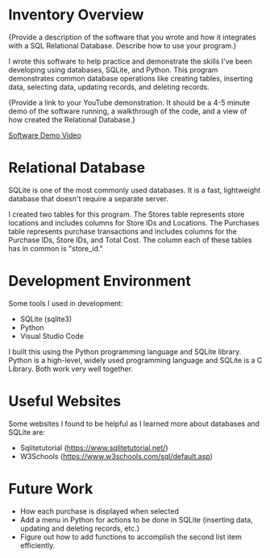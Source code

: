 # Inventory Overview

{Provide a description of the software that you wrote and how it integrates with a SQL Relational Database. Describe how to use your program.}

I wrote this software to help practice and demonstrate the skills I've been developing using databases, SQLite, and Python. This program demonstrates common database operations like creating tables, inserting data, selecting data, updating records, and deleting records.

{Provide a link to your YouTube demonstration. It should be a 4-5 minute demo of the software running, a walkthrough of the code, and a view of how created the Relational Database.}

[Software Demo Video](http://youtube.link.goes.here)

# Relational Database

SQLite is one of the most commonly used databases. It is a fast, lightweight database that doesn't require a separate server.

I created two tables for this program. The Stores table represents store locations and includes columns for Store IDs and Locations. The Purchases table represents purchase transactions and includes columns for the Purchase IDs, Store IDs, and Total Cost. The column each of these tables has in common is "store_id."

# Development Environment

Some tools I used in development:
- SQLite (sqlite3)
- Python
- Visual Studio Code

I built this using the Python programming language and SQLite library. Python is a high-level, widely used programming language and SQLite is a C Library. Both work very well together.

# Useful Websites

Some websites I found to be helpful as I learned more about databases and SQLite are:

- Sqlitetutorial (https://www.sqlitetutorial.net/)
- W3Schools (https://www.w3schools.com/sql/default.asp)

# Future Work

- How each purchase is displayed when selected
- Add a menu in Python for actions to be done in SQLite (inserting data, updating and deleting records, etc.)
- Figure out how to add functions to accomplish the second list item efficiently.
